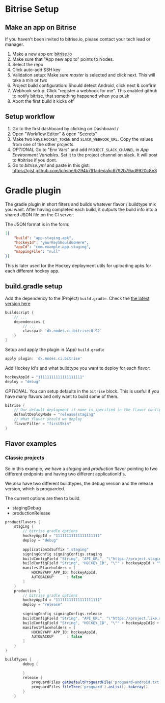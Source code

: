 # Bitrise Setup

## Make an app on Bitrise
If you haven't been invited to bitrise.io, please contact your tech lead or manager.

1) Make a new app on: [bitrise.io](https://www.bitrise.io/dashboard)
2) Make sure that "App new app to" points to Nodes.
3) Select the repo
4) Click auto-add SSH key
5) Validation setup: Make sure *master* is selected and click next. This will take a min or two
6) Project build configuration: Should detect Android, click next & confirm
7) Webhook setup: Click "register a webhook for me". This enabled github to notify bitrise, that something happened when you push
8) Abort the first build it kicks off

## Setup workflow
1) Go to the first dashboard by clicking on Dashboard / <app name>
2) Open "Workflow Editor" & open "Secrets"
3) Make two keys `HOCKEY_TOKEN` and `SLACK_WEBHOOK_URL`. Copy the values from one of the other projects.
4) *OPTIONAL* Go to "Env Vars" and add `PROJECT_SLACK_CHANNEL` in *App Environment Variables*. Set it to the project channel on slack. It will post to #bitrise if you dont.
5) Go to *bitrise.yml* and paste in this gist: https://gist.github.com/johsoe/b294b791adeda5c6792b79ad9920c8e3

# Gradle plugin

The gradle plugin in short filters and builds whatever flavor / buildtype mix you want. After having completed each build, it outputs the build info into a shared JSON file on the CI server. 

The JSON format is in the form:
```json
[{
    "build": "app-staging.apk",
    "hockeyId": "yourKeyShouldGoHere",
    "appId": "com.example.app.staging",
    "mappingFile": "null"
}]
```

This is later used for the Hockey deployment utils for uploading apks for each different hockey app.

## build.gradle setup

Add the dependency to the (Project) `build.gradle`. Check the [the latest version here](https://github.com/nodes-android/ci-bitrise-gradle-plugin/blob/master/build.gradle#L19)
```groovy
buildscript {
    // ...
    dependencies {
        // ...
        classpath 'dk.nodes.ci:bitrise:0.92'
    }
}
```

Setup and apply the plugin in (App) `build.gradle`
```groovy
apply plugin: 'dk.nodes.ci.bitrise'
```

Add Hockey Id's and what buildtype you want to deploy for each flavor:
```groovy
hockeyAppId = "11111111111111111111"
deploy = "debug"
```

_*OPTIONAL.*_ You can setup defaults in the `bitrise` block. This is useful if you have many flavors and only want to build some of them.
```groovy
bitrise {
    // Our default deployment if none is specified in the flavor config
    defaultDeployMode = "release|staging"
    // What flavor should we deploy
    flavorFilter = "firstSkin" 
}
```

## Flavor examples

### Classic projects
So in this example, we have a *staging* and *production* flavor pointing to two different endpoints and having two different applicationId's.

We also have two different buildtypes, the debug version and the release version, which is proguarded.
 
 The current options are then to build:
  - stagingDebug
  - productionRelease
  
```groovy
productFlavors {
    staging {
        // bitrise gradle options
        hockeyAppId = "11111111111111111111"
        deploy = "debug"
        
        applicationIdSuffix ".staging"
        signingConfig signingConfigs.staging
        buildConfigField "String", "API_URL", "\"https://project.staging-like.st/\""
        buildConfigField "String", "HOCKEY_ID", "\"" + hockeyAppId + "\""
        manifestPlaceholders = [
            HOCKEYAPP_APP_ID: hockeyAppId,
            AUTOBACKUP      : false
        ]
    }
    production {
        // bitrise gradle options
        hockeyAppId = "11111111111111111111"
        deploy = "release"
        
        signingConfig signingConfigs.release
        buildConfigField "String", "API_URL", "\"https://project.like.st/\""
        buildConfigField "String", "HOCKEY_ID", "\"" + hockeyAppIdId + "\""
        manifestPlaceholders = [
            HOCKEYAPP_APP_ID: hockeyAppId,
            AUTOBACKUP      : false
        ]
    }
}

buildTypes {
        debug {
            
        }
        release {
            proguardFiles getDefaultProguardFile('proguard-android.txt'), 'proguard-rules.pro'
            proguardFiles fileTree('proguard').asList().toArray()
        }
    }
```
